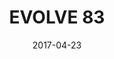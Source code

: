 ---
title: EVOLVE 83

location: Saint Finbar Catholic Church Gymnasium, Brooklyn, NY
date: 2017-04-23
cagematch: https://www.cagematch.net/?id=1&nr=173220

photos:

videos:
---
